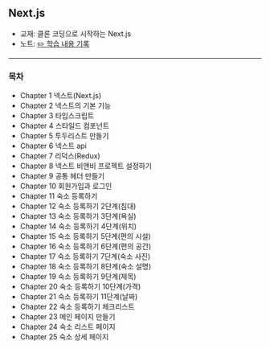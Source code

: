 ## Next.js
- 교재: 클론 코딩으로 시작하는 Next.js
- 노트: [✏️ 학습 내용 기록](https://github.com/Juhye-Kim/practice-nextjs/issues)

---

### 목차
- Chapter 1 넥스트(Next.js)
- Chapter 2 넥스트의 기본 기능
- Chapter 3 타입스크립트
- Chapter 4 스타일드 컴포넌트
- Chapter 5 투두리스트 만들기
- Chapter 6 넥스트 api
- Chapter 7 리덕스(Redux)
- Chapter 8 넥스트 비앤비 프로젝트 설정하기
- Chapter 9 공통 헤더 만들기
- Chapter 10 회원가입과 로그인
- Chapter 11 숙소 등록하기
- Chapter 12 숙소 등록하기 2단계(침대)
- Chapter 13 숙소 등록하기 3단계(욕실)
- Chapter 14 숙소 등록하기 4단계(위치)
- Chapter 15 숙소 등록하기 5단계(편의 시설)
- Chapter 16 숙소 등록하기 6단계(편의 공간)
- Chapter 17 숙소 등록하기 7단계(숙소 사진)
- Chapter 18 숙소 등록하기 8단계(숙소 설명)
- Chapter 19 숙소 등록하기 9단계(제목)
- Chapter 20 숙소 등록하기 10단계(가격)
- Chapter 21 숙소 등록하기 11단계(날짜)
- Chapter 22 숙소 등록하기 체크리스트
- Chapter 23 메인 페이지 만들기
- Chapter 24 숙소 리스트 페이지
- Chapter 25 숙소 상세 페이지
